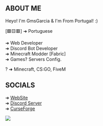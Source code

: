 ## ABOUT ME
Heyo! I'm GmsGarcia & I'm From Portugal! :)  

[🟩🟨🟥] ➜ Portuguese

➜ Web Developer  
➜ Discord Bot Developer  
➜ Minecraft Modder [Fabric]  
➜ Games? Servers Config.  
  
? ➜ Minecraft, CS:GO, FiveM

## SOCIALS
➜ [WebSite](http://gmsgarcia.ga)  
➜ [Discord Server](https://discord.gg/VSgTpTGZ8A)  
➜ [CurseForge](https://authors.curseforge.com/members/gmsg4rci4)  


![](https://komarev.com/ghpvc/?username=GmsGarcia&style=flat-square&color=blue)

